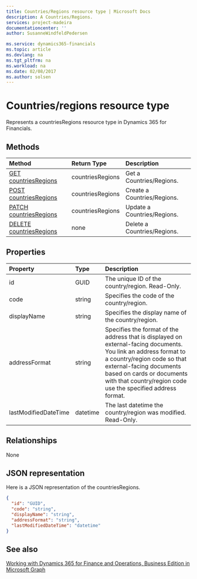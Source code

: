 ```yaml
---
title: Countries/Regions resource type | Microsoft Docs
description: A Countries/Regions.
services: project-madeira
documentationcenter: ''
author: SusanneWindfeldPedersen

ms.service: dynamics365-financials
ms.topic: article
ms.devlang: na
ms.tgt_pltfrm: na
ms.workload: na
ms.date: 02/08/2017
ms.author: solsen
---
```


# Countries/regions resource type
Represents a countriesRegions resource type in Dynamics 365 for Financials.

## Methods

| Method       | Return Type  |Description|
|:---------------|:--------|:----------|
|[GET countriesRegions](../api/dynamics_get_countriesregions.md)|countriesRegions|Get a Countries/Regions.|
|[POST countriesRegions](../api/dynamics_create_countriesregions.md)|countriesRegions|Create a Countries/Regions.|
|[PATCH countriesRegions](../api/dynamics_update_countriesregions.md)|countriesRegions|Update a Countries/Regions.|
|[DELETE countriesRegions](../api/dynamics_delete_countriesregions.md)|none|Delete a Countries/Regions.|

## Properties
| Property	   | Type	|Description|
|:---------------|:--------|:----------|
|id|GUID|The unique ID of the country/region. Read-Only.|
|code|string|Specifies the code of the country/region.|
|displayName|string|Specifies the display name of the country/region.|
|addressFormat|string|Specifies the format of the address that is displayed on external-facing documents. You link an address format to a country/region code so that external-facing documents based on cards or documents with that country/region code use the specified address format.|
|lastModifiedDateTime|datetime|The last datetime the country/region was modified. Read-Only.|  


## Relationships
None

## JSON representation

Here is a JSON representation of the countriesRegions.


```json
{
  "id": "GUID",
  "code": "string",
  "displayName": "string",
  "addressFormat": "string",
  "lastModifiedDateTime": "datetime"
}

```

## See also
[Working with Dynamics 365 for Finance and Operations, Business Edition in Microsoft Graph](../resources/dynamics_overview.md) 
